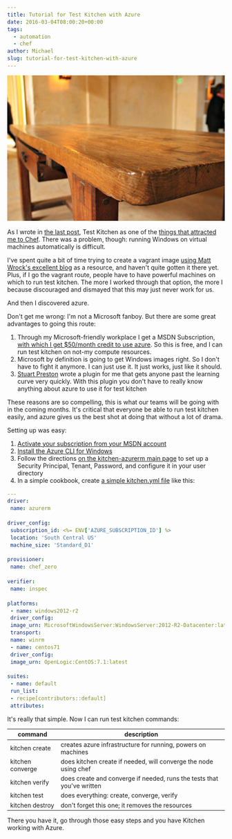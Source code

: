 ```yaml
---
title: Tutorial for Test Kitchen with Azure
date: 2016-03-04T08:00:20+00:00
tags:
  - automation
  - chef
author: Michael
slug: tutorial-for-test-kitchen-with-azure
---
```

<div class="full-width">
  <img src="/images/feature-tutorial-for-test-kitchen-with-azure.jpg" alt="Test Kitchen Azure" />
</div>

As I wrote in [the last post](/test-kitchen-required-not-optional/), Test Kitchen as one of the [things that attracted me to Chef](/learning-chef-book-review/). There was a problem, though: running Windows on virtual machines automatically is difficult.

I've spent quite a bit of time trying to create a vagrant image [using Matt Wrock's excellent blog](http://www.hurryupandwait.io/blog/creating-windows-base-images-for-virtualbox-and-hyper-v-using-packer-boxstarter-and-vagrant) as a resource, and haven't quite gotten it there yet. Plus, if I go the vagrant route, people have to have powerful machines on which to run test kitchen. The more I worked through that option, the more I because discouraged and dismayed that this may just never work for us.

And then I discovered azure.

Don't get me wrong: I'm not a Microsoft fanboy. But there are some great advantages to going this route:

  1. Through my Microsoft-friendly workplace I get a MSDN Subscription, [with which I get $50/month credit to use azure](https://azure.microsoft.com/en-us/pricing/member-offers/msdn-benefits/). So this is free, and I can run test kitchen on not-my compute resources.
  2. Microsoft by definition is going to get Windows images right. So I don't have to fight it anymore. I can just use it. It just works, just like it should.
  3. [Stuart Preston](http://stuartpreston.net/) wrote a plugin for me that gets anyone past the learning curve very quickly. With this plugin you don't have to really know anything about azure to use it for test kitchen

These reasons are so compelling, this is what our teams will be going with in the coming months. It's critical that everyone be able to run test kitchen easily, and azure gives us the best shot at doing that without a lot of drama.

Setting up was easy:

  1. [Activate your subscription from your MSDN account](http://blogs.msdn.com/b/msgulfcommunity/archive/2014/09/15/how-to-activate-azure-benefit-for-msdn-subscribers.aspx)
  2. [Install the Azure CLI for Windows](https://azure.microsoft.com/en-us/documentation/articles/xplat-cli-install/)
  3. Follow the directions [on the kitchen-azurerm main page](https://github.com/pendrica/kitchen-azurerm) to set up a Security Principal, Tenant, Password, and configure it in your user directory
  4. In a simple cookbook, create [a simple kitchen.yml file](https://gist.github.com/mhedgpeth/a70ef0a7edf01d9c7ed2) like this:

```yml
---
driver:
 name: azurerm

driver_config:
 subscription_id: <%= ENV['AZURE_SUBSCRIPTION_ID'] %>
 location: 'South Central US'
 machine_size: 'Standard_D1'

provisioner:
 name: chef_zero

verifier:
 name: inspec

platforms:
 - name: windows2012-r2
 driver_config:
 image_urn: MicrosoftWindowsServer:WindowsServer:2012-R2-Datacenter:latest
 transport:
 name: winrm
 - name: centos71
 driver_config:
 image_urn: OpenLogic:CentOS:7.1:latest

suites:
 - name: default
 run_list:
 - recipe[contributors::default]
 attributes:
```

It's really that simple. Now I can run test kitchen commands:

command | description
--------|------------
kitchen create | creates azure infrastructure for running, powers on machines
kitchen converge | does kitchen create if needed, will converge the node using chef
kitchen verify | does create and converge if needed, runs the tests that you've written
kitchen test | does everything: create, converge, verify
kitchen destroy | don't forget this one; it removes the resources

There you have it, go through those easy steps and you have Kitchen working with Azure.